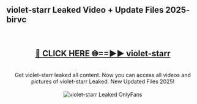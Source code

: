 <h2>violet-starr Leaked Video + Update Files 2025- birvc</h2>
<br>
<div align="center">
<h2><a href="https://libra.edu.pl?violet-starr" rel="nofollow">🔴 CLICK HERE 🌐==►► violet-starr</a></h2>
<br>
Get violet-starr leaked all content. Now you can access all videos and pictures of violet-starr Leaked. New Updated Files 2025!
<br>
<br>
<a href="https://libra.edu.pl?violet-starr" rel="nofollow" data-target="animated-image.originalLink"><img src="https://i.ibb.co.com/WyWwxjT/player-gif2.gif" alt="violet-starr Leaked OnlyFans" style="max-width: 100%; display: inline-block;" data-target="animated-image.originalImage"></a>
</div>
<br>